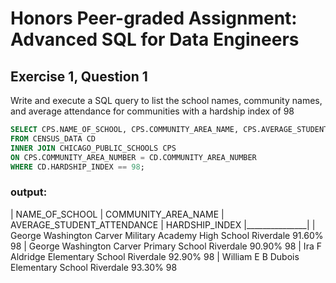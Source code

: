 # Honors Peer-graded Assignment: Advanced SQL for Data Engineers

## Exercise 1, Question 1
Write and execute a SQL query to list the school names, community names, and average attendance for communities with a hardship index of 98

```sql
SELECT CPS.NAME_OF_SCHOOL, CPS.COMMUNITY_AREA_NAME, CPS.AVERAGE_STUDENT_ATTENDANCE, CD.HARDSHIP_INDEX 
FROM CENSUS_DATA CD
INNER JOIN CHICAGO_PUBLIC_SCHOOLS CPS
ON CPS.COMMUNITY_AREA_NUMBER = CD.COMMUNITY_AREA_NUMBER
WHERE CD.HARDSHIP_INDEX == 98;
```

### output:

| NAME_OF_SCHOOL |	COMMUNITY_AREA_NAME	| AVERAGE_STUDENT_ATTENDANCE | HARDSHIP_INDEX
|_______________|
| George Washington Carver Military Academy High School	Riverdale	91.60%	98
| George Washington Carver Primary School	Riverdale	90.90%	98
| Ira F Aldridge Elementary School	Riverdale	92.90%	98
| William E B Dubois Elementary School	Riverdale	93.30%	98
